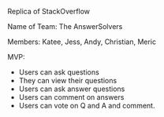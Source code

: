 Replica of StackOverflow

Name of Team: The AnswerSolvers

Members: Katee, Jess, Andy, Christian, Meric

MVP:
  - Users can ask questions
  - They can view their questions
  - Users can ask answer questions
  - Users can comment on answers
  - Users can vote on Q and A and comment.
